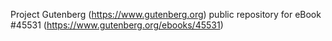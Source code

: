 Project Gutenberg (https://www.gutenberg.org) public repository for eBook #45531 (https://www.gutenberg.org/ebooks/45531)
